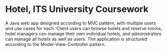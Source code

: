 # Hotel, ITS University Coursework

A Java web app designed according to MVC pattern, with multiple users and use cases for each. Client users can browse hotels and reserve rooms, hotel managers can manage their own individual hotels, and administrators can manage all hotels as well as users.
The application is structured according to the Model-View-Controller pattern.
